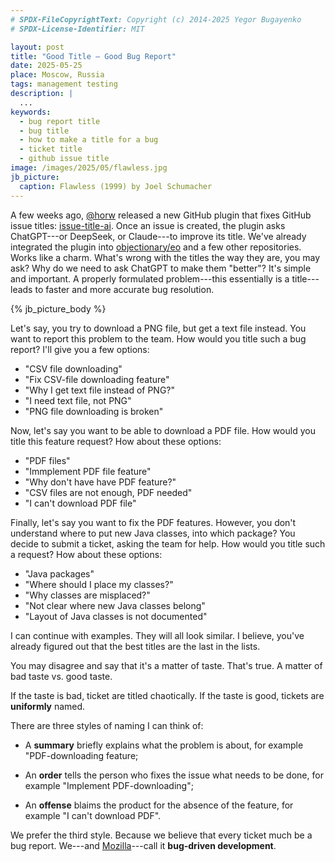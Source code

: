 ```yaml
---
# SPDX-FileCopyrightText: Copyright (c) 2014-2025 Yegor Bugayenko
# SPDX-License-Identifier: MIT

layout: post
title: "Good Title — Good Bug Report"
date: 2025-05-25
place: Moscow, Russia
tags: management testing
description: |
  ...
keywords:
  - bug report title
  - bug title
  - how to make a title for a bug
  - ticket title
  - github issue title
image: /images/2025/05/flawless.jpg
jb_picture:
  caption: Flawless (1999) by Joel Schumacher
---
```


A few weeks ago, [@horw] released a new GitHub plugin that fixes GitHub issue titles: [issue-title-ai].
Once an issue is created, the plugin asks ChatGPT---or DeepSeek, or Claude---to improve its title.
We've already integrated the plugin into [objectionary/eo] and a few other repositories.
Works like a charm.
What's wrong with the titles the way they are, you may ask?
Why do we need to ask ChatGPT to make them "better"?
It's simple and important.
A properly formulated problem---this essentially is a title---leads to faster and more accurate bug resolution.

<!--more-->

{% jb_picture_body %}

Let's say, you try to download a PNG file, but get a text file instead.
You want to report this problem to the team.
How would you title such a bug report?
I'll give you a few options:

* "CSV file downloading"
* "Fix CSV-file downloading feature"
* "Why I get text file instead of PNG?"
* "I need text file, not PNG"
* "PNG file downloading is broken"

Now, let's say you want to be able to download a PDF file.
How would you title this feature request?
How about these options:

* "PDF files"
* "Immplement PDF file feature"
* "Why don't have have PDF feature?"
* "CSV files are not enough, PDF needed"
* "I can't download PDF file"

Finally, let's say you want to fix the PDF features.
However, you don't understand where to put new Java classes, into which package?
You decide to submit a ticket, asking the team for help.
How would you title such a request?
How about these options:

* "Java packages"
* "Where should I place my classes?"
* "Why classes are misplaced?"
* "Not clear where new Java classes belong"
* "Layout of Java classes is not documented"

I can continue with examples.
They will all look similar.
I believe, you've already figured out that the best titles are the last in the lists.

You may disagree and say that it's a matter of taste.
That's true.
A matter of bad taste vs. good taste.

If the taste is bad, ticket are titled chaotically.
If the taste is good, tickets are **uniformly** named.

There are three styles of naming I can think of:

* A **summary** briefly explains what the problem is about,
for example "PDF-downloading feature;

* An **order** tells the person who fixes the issue what needs to be done,
for example "Implement PDF-downloading";

* An **offense** blaims the product for the absence of the feature,
for example "I can't download PDF".

We prefer the third style.
Because we believe that every ticket much be a bug report.
We---and [Mozilla]---call it **bug-driven development**.

[@horw]: https://github.com/horw
[issue-title-ai]: https://github.com/horw/issue-title-ai
[objectionary/eo]: https://github.com/objectionary/eo
[Mozilla]: https://www.researchgate.net/publication/2559439_An_Overview_of_the_Software_Engineering_Process_and_Tools_in_the_Mozilla_Project
